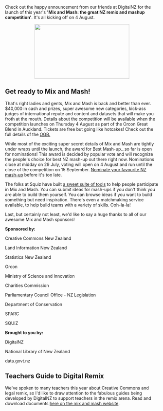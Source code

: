 <html><body><p>Check out the happy announcement from our friends at DigitalNZ for the launch of this year's <strong>'Mix and Mash: the great NZ remix and mashup competition'</strong>. It's all kicking off on 4 August.

</p><p style="text-align:center;"><a href="http://creativecommons.org.nz/wp-content/uploads/2011/07/mixandmash.jpg"><img class="aligncenter size-full wp-image-824" title="mixandmash" src="http://creativecommons.org.nz/wp-content/uploads/2011/07/mixandmash.jpg" alt="" width="311" height="180"></a></p>



<h2>Get ready to Mix and Mash!</h2>

That's right ladies and gents, Mix and Mash is back and better than ever. $40,000 in cash and prizes, super awesome new categories, kick-ass judges of international repute and content and datasets that will make you froth at the mouth. Details about the competition will be available when the competition launches on Thursday 4 August as part of the Orcon Great Blend in Auckland. Tickets are free but going like hotcakes! Check out the full details of the <a href="http://publicaddress.net/hardnews/ogb2011" target="_self">OGB.</a>



While most of the exciting super secret details of Mix and Mash are tightly under wraps until the launch, the award for Best Mash-up…so far is open for nominations! This award is decided by popular vote and will recognize the people's choice for best NZ mash-up out there right now. Nominations close at midday on 29 July, voting will open on 4 August and run until the close of the competition on 15 September. <a href="http://www.mixandmash.org.nz/nominate.html" target="_self">Nominate your favourite NZ mash-up</a> before it's too late.



The folks at Squiz have built <a href="http://www.squiz.co.nz/mix-and-mash-2011" target="_self">a sweet suite of tools</a> to help people participate in Mix and Mash. You can submit ideas for mash-ups if you don't think you are able to build them yourself. You can browse ideas if you want to build something but need inspiration. There's even a matchmaking service available, to help build teams with a variety of skills. Ooh-la-la!



Last, but certainly not least, we'd like to say a huge thanks to all of our awesome Mix and Mash sponsors!



<strong>Sponsored by:</strong>

Creative Commons New Zealand

Land Information New Zealand

Statistics New Zealand

Orcon

Ministry of Science and Innovation

Charities Commission

Parliamentary Council Office - NZ Legislation

Department of Conservation

SPARC

SQUIZ



<strong>Brought to you by:</strong>

DigitalNZ

National Library of New Zealand

data.govt.nz

<h2>Teachers Guide to Digital Remix</h2>

We've spoken to many teachers this year about Creative Commons and legal remix, so I'd like to draw attention to the fabulous guides being developed by DigitalNZ to support teachers in the remix arena. Read and download documents <a href="http://www.mixandmash.org.nz/schools.html" target="_self">here on the mix and mash website</a>.</body></html>